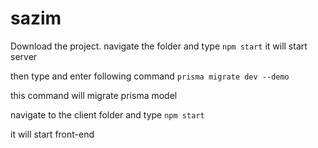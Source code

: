 # sazim

Download the project.
navigate the folder and type 
`npm start` 
it will start server 

then type and enter following command
`prisma migrate dev --demo`

this command will migrate prisma model

navigate to the client folder and type
`npm start`

it will start front-end
